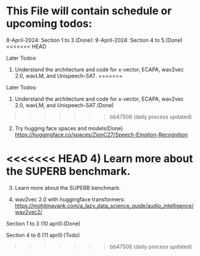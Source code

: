 # This File will contain schedule or upcoming todos:

8-April-2024: Section 1 to 3.(Done):
9-April-2024: Section 4 to 5.(Done)
<<<<<<< HEAD


Later Todos:
1) Understand the architecture and code for x-vector, ECAPA, wav2vec 2.0, wavLM, and Unispeech-SAT.
=======

Later Todos:
1) Understand the architecture and code for x-vector, ECAPA, wav2vec 2.0, wavLM, and Unispeech-SAT.(Done)
>>>>>>> bb47506 (daily process updated)

2) Try hugging face spaces and models(Done)
    https://huggingface.co/spaces/ZionC27/Speech-Emotion-Recognition

<<<<<<< HEAD
4) Learn more about the SUPERB benchmark.
=======
3) Learn more about the SUPERB benchmark.

4) wav2vec 2.0 with huggingface transformers:
https://mohitmayank.com/a_lazy_data_science_guide/audio_intelligence/wav2vec2/

Section 1 to 3 (10 april):(Done)

Section 4 to 6 (11 april):(Todo)
>>>>>>> bb47506 (daily process updated)
